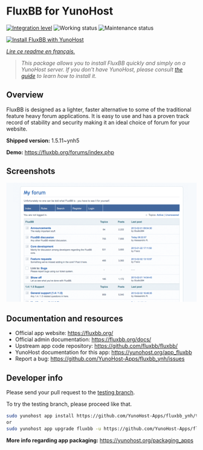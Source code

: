 <!--
N.B.: This README was automatically generated by https://github.com/YunoHost/apps/tree/master/tools/README-generator
It shall NOT be edited by hand.
-->

# FluxBB for YunoHost

[![Integration level](https://dash.yunohost.org/integration/fluxbb.svg)](https://dash.yunohost.org/appci/app/fluxbb) ![Working status](https://ci-apps.yunohost.org/ci/badges/fluxbb.status.svg) ![Maintenance status](https://ci-apps.yunohost.org/ci/badges/fluxbb.maintain.svg)

[![Install FluxBB with YunoHost](https://install-app.yunohost.org/install-with-yunohost.svg)](https://install-app.yunohost.org/?app=fluxbb)

*[Lire ce readme en français.](./README_fr.md)*

> *This package allows you to install FluxBB quickly and simply on a YunoHost server.
If you don't have YunoHost, please consult [the guide](https://yunohost.org/#/install) to learn how to install it.*

## Overview

FluxBB is designed as a lighter, faster alternative to some of the traditional feature heavy forum applications. It is easy to use and has a proven track record of stability and security making it an ideal choice of forum for your website.


**Shipped version:** 1.5.11~ynh5

**Demo:** https://fluxbb.org/forums/index.php

## Screenshots

![Screenshot of FluxBB](./doc/screenshots/fluxbb_screenshot.png)

## Documentation and resources

* Official app website: <https://fluxbb.org/>
* Official admin documentation: <https://fluxbb.org/docs/>
* Upstream app code repository: <https://github.com/fluxbb/fluxbb/>
* YunoHost documentation for this app: <https://yunohost.org/app_fluxbb>
* Report a bug: <https://github.com/YunoHost-Apps/fluxbb_ynh/issues>

## Developer info

Please send your pull request to the [testing branch](https://github.com/YunoHost-Apps/fluxbb_ynh/tree/testing).

To try the testing branch, please proceed like that.

``` bash
sudo yunohost app install https://github.com/YunoHost-Apps/fluxbb_ynh/tree/testing --debug
or
sudo yunohost app upgrade fluxbb -u https://github.com/YunoHost-Apps/fluxbb_ynh/tree/testing --debug
```

**More info regarding app packaging:** <https://yunohost.org/packaging_apps>
